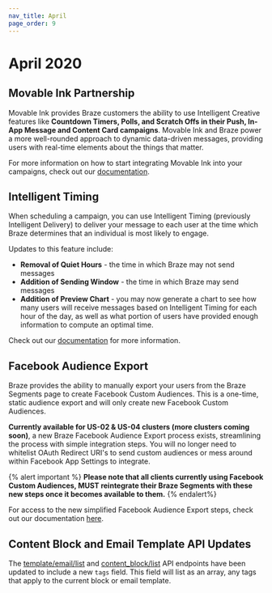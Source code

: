 ```yaml
---
nav_title: April
page_order: 9
---
```

# April 2020

## Movable Ink Partnership

Movable Ink provides Braze customers the ability to use Intelligent Creative features like __Countdown Timers, Polls, and Scratch Offs in their Push, In-App Message and Content Card campaigns__. Movable Ink and Braze power a more well-rounded approach to dynamic data-driven messages, providing users with real-time elements about the things that matter.

For more information on how to start integrating Movable Ink into your campaigns, check out our [documentation]({{site.baseurl}}/partners/channel_extensions/creative_and_personalization/intelligent_creative/movable_ink/).

## Intelligent Timing

When scheduling a campaign, you can use Intelligent Timing (previously Intelligent Delivery) to deliver your message to each user at the time which Braze determines that an individual is most likely to engage.

Updates to this feature include:
- __Removal of Quiet Hours__ - the time in which Braze may not send messages
- __Addition of Sending Window__ - the time in which Braze may send messages
- __Addition of Preview Chart__ - you may now generate a chart to see how many users will receive messages based on Intelligent Timing for each hour of the day, as well as what portion of users have provided enough information to compute an optimal time.

Check out our [documentation]({{site.baseurl}}/user_guide/intelligence/intelligent_timing/) for more information. 

## Facebook Audience Export

Braze provides the ability to manually export your users from the Braze Segments page to create Facebook Custom Audiences. This is a one-time, static audience export and will only create new Facebook Custom Audiences.

__Currently available for US-02 & US-04 clusters (more clusters coming soon)__, a new Braze Facebook Audience Export process exists, streamlining the process with simple integration steps. You will no longer need to whitelist OAuth Redirect URI's to send custom audiences or mess around within Facebook App Settings to integrate. 

{% alert important %}
__Please note that all clients currently using Facebook Custom Audiences, MUST reintegrate their Braze Segments with these new steps once it becomes available to them.__
{% endalert%}

For access to the new simplified Facebook Audience Export steps, check out our documentation [here]({{site.baseurl}}/hidden/private_betas/facebook_setup/).

## Content Block and Email Template API Updates

The [template/email/list]({{site.baseurl}}/api/endpoints/templates/email_templates/get_list_email_templates/) and [content_block/list]({{site.baseurl}}/api/endpoints/templates/content_blocks_templates/get_list_email_content_blocks/) API endpoints have been updated to include a new `tags` field. This field will list as an array, any tags that apply to the current block or email template.
